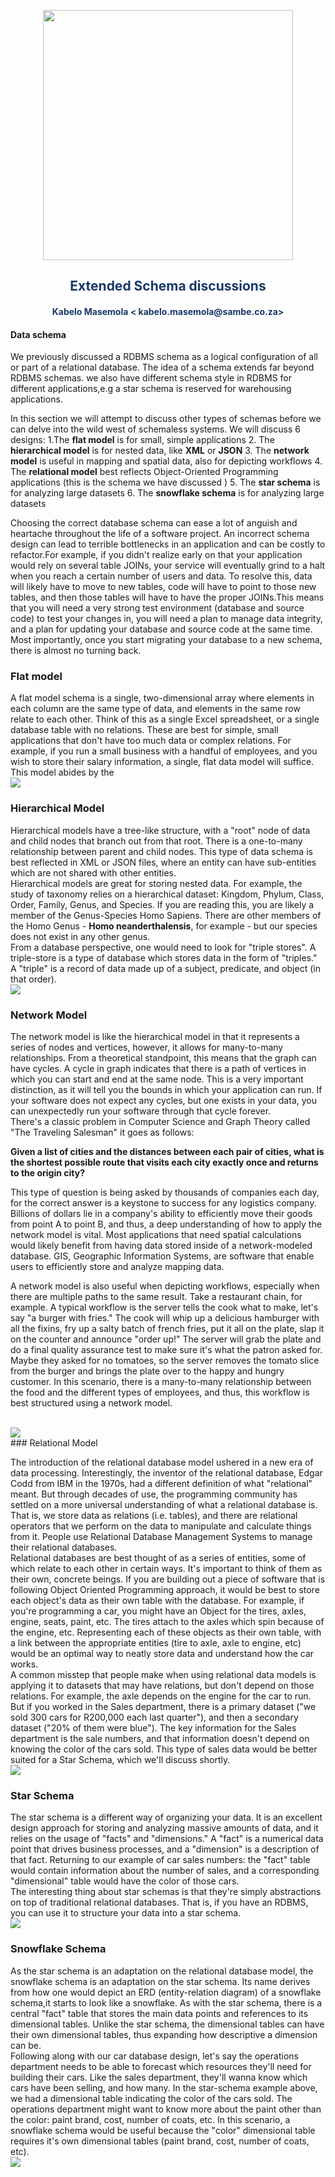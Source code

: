<p align="center" style="background-color:"><img src="https://www.theworkspace.co.za/wp-content/uploads/2020/10/Sambe-Consulting-logo-800x600.png"  width="400"></p>

<p align="center"><h2 style="color: #193967; text-align: center">
    Extended Schema discussions
</h2></p>
<p align="center"><h4 style="color: #193967; text-align: center">
    Kabelo Masemola < kabelo.masemola@sambe.co.za>
</h4></p>

#### Data schema 

We previously discussed a RDBMS schema as a  logical configuration
of all or part of a relational database. The idea of a schema extends far beyond RDBMS schemas. 
we also have different schema style in RDBMS for different applications,e.g a star schema is reserved for warehousing applications.

In this section we will attempt to discuss other types of schemas before we can delve into the wild west of schemaless systems. We will discuss 6 designs:
1.The **flat model**  is for small, simple applications 
2. The **hierarchical model** is for nested data, like **XML** or **JSON**
3. The **network model** is useful in mapping and spatial data, also for depicting workflows
4. The **relational model** best reflects Object-Oriented Programming applications (this is the schema we have discussed )
5. The **star schema** is for analyzing large datasets
6. The **snowflake schema** is for analyzing large datasets

Choosing the correct database schema can ease a lot of anguish and heartache throughout
the life of a software project. An incorrect schema design can lead to terrible bottlenecks in an application 
and can be costly to refactor.For example, if you didn't realize early on that your application would rely on several table JOINs, 
your service will eventually grind to a halt when you reach a certain 
number of users and data.  To resolve this, data will likely have to move to new tables, code will have to point to those new tables,
and then those tables will have to have the proper JOINs.This means that you will need a very strong test environment (database and source code)
to test your changes in, you will need a plan to manage data integrity, and a plan for updating your database
and source code at the same time. Most importantly, once you start migrating your database to a new schema, there is almost no turning back.


### Flat model

A flat model schema is a single, two-dimensional array where elements in each column are the same type of data,
and elements in the same row relate to each other. Think of this as a single Excel spreadsheet, 
or a single database table with no relations. These are best for simple, small applications that don't 
have too much data or complex relations. For example, if you run a small business with a handful 
of employees, and you wish to store their salary information, a single, flat data model will suffice.
This model abides by the
<br>
<img src="flat-model.webp" />
<br>

### Hierarchical Model
Hierarchical models have a tree-like structure, with a "root" node of data and child nodes that branch out from that root.
There is a one-to-many relationship between parent and child nodes. This type of data schema is best reflected in XML or JSON files, 
where an entity can have sub-entities which are not shared with other entities.
<br>
Hierarchical models are great for storing nested data. For example, the study of taxonomy relies on a hierarchical dataset: Kingdom, Phylum, 
Class, Order, Family, Genus, and Species. If you are reading this, you are likely a member of the Genus-Species Homo Sapiens. 
There are other members of the Homo Genus - **Homo neanderthalensis**, for example - but our species does not exist in any other genus.
<br>
From a database perspective, one would need to look for "triple stores". A triple-store is a
type of database which stores data in the form of "triples."
A "triple" is a record of data made up of a subject, predicate, and object (in that order).
<br>
<img src="h-model.webp" />
<br>

### Network Model

The network model is like the hierarchical model in that it represents a series of nodes and vertices, however, 
it allows for many-to-many relationships. From a theoretical standpoint, this means that the graph can have cycles. 
A cycle in graph indicates that there is a path of vertices in which you can start and end at the same node. 
This is a very important distinction, as it will tell you the bounds in which your application can run.
If your software does not expect any cycles, but one exists in your data, you can unexpectedly run your software through that cycle forever.
<br>
There's a classic problem in Computer Science and Graph Theory called "The Traveling Salesman" it goes as follows:

**Given a list of cities and the distances between each pair of cities,
what is the shortest possible route that visits each city exactly once and returns to the origin city?**

This type of question is being asked by thousands of companies each day, 
for the correct answer is a keystone to success for any logistics company. Billions of dollars lie in a company's ability to efficiently 
move their goods from point A to point B, and thus, a deep understanding of how to apply the network model is vital.
Most applications that need spatial calculations would likely benefit from having data stored inside of a network-modeled database. 
GIS, Geographic Information Systems, are software that enable users to efficiently store and analyze mapping data.

A network model is also useful when depicting workflows, especially when there are multiple paths to the same result.
Take a restaurant chain, for example. A typical workflow is the server tells the cook what to make, let's say "a burger with fries." 
The cook will whip up a delicious hamburger with all the fixins, fry up a salty batch of french fries, put it all on the plate, slap it 
on the counter and announce "order up!" The server will grab the plate and do a final quality assurance test to make sure it's what the 
patron asked for. Maybe they asked for no tomatoes, so the server removes the tomato slice from the burger and brings the plate over to the
happy and hungry customer. In this scenario, there is a
many-to-many relationship between the food and the different types of employees, and thus, this workflow is best structured using a network model.

<br>
<img src="n-model.webp" />
<br>
### Relational Model

The introduction of the relational database model ushered in a new era of data processing.
Interestingly, the inventor of the relational database, Edgar Codd from IBM in the 1970s,
had a different definition of what "relational" meant. But through decades of use, the programming community has settled on
a more universal understanding of what a relational database is. That is, we store data as relations (i.e. tables), and there are relational 
operators that we perform on the data to manipulate and calculate things from it.
People use Relational Database Management Systems to manage their relational databases.
<br>
Relational databases are best thought of as a series of entities, some of which relate to each other in certain ways.
It's important to think of them as their own, concrete beings. If you are building out a piece of software that is following 
Object Oriented Programming approach, it would be best to store each object's data as their own table with the database. 
For example, if you're programming a car, you might have an Object for the tires, axles, engine, seats, paint, etc.
The tires attach to the axles which spin because of the engine, etc. Representing each of these objects as their own table, with 
a link between the appropriate entities (tire to axle, axle to engine, etc) would be an optimal way to neatly store data and understand 
how the car works.
<br>
A common misstep that people make when using relational data models is applying it to datasets that may have relations, but don't
depend on those relations. For example, the axle depends on the engine for the car to run. But if you worked in the Sales department,
there is a primary dataset ("we sold 300 cars for R200,000 each last quarter"), and then a secondary dataset ("20% of them were blue"). 
The key information for the Sales department is the sale numbers, and that information doesn't depend on knowing the color of the cars sold. 
This type of sales data would be better suited for a Star Schema, 
which we'll discuss shortly.
<br>
<img src="n-model.webp" />
<br>

### Star Schema

The star schema is a different way of organizing your data. 
It is an excellent design approach for storing and analyzing massive amounts of data, and it relies on the usage of 
"facts" and "dimensions." A "fact" is a numerical data point that drives business processes, and a "dimension" is a description of that fact.
Returning to our example of car sales numbers: the "fact" table would contain information about the number of sales, and a corresponding
"dimensional" table would have the color of those cars.  
The interesting thing about star schemas is that they're simply abstractions on top of traditional relational databases. 
That is, if you have an RDBMS, you can use it to structure your data into a star schema. 
<br>
<img src="s-schema.webp" />
<br>

### Snowflake Schema

As the star schema is an adaptation on the relational database model, the snowflake schema is an adaptation on the star schema. 
Its name derives from how one would depict an ERD (entity-relation diagram) of a snowflake schema,it starts to look like a snowflake. 
As with the star schema, there is a central "fact" table that stores the main 
data points and references to its dimensional tables.
Unlike the star schema, the dimensional tables can have their own dimensional tables, thus expanding how descriptive a dimension can be.
<br> 
Following along with our car database design, let's say the operations department needs to be able to forecast which resources they'll need 
for building their cars. Like the sales department, they'll wanna know which cars have been selling, and how many. 
In the star-schema example above, we had a dimensional table indicating the color of the cars sold. 
The operations department might want to know more about the paint other than the color:
paint brand, cost, number of coats, etc. In this scenario, a snowflake schema would be useful because the
"color" dimensional table requires it's own dimensional tables (paint brand, cost, number of coats, etc).
<br>
<img src="sn-schema.webp" />
